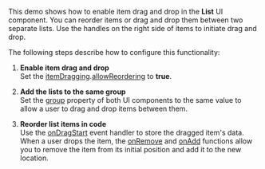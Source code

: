 This demo shows how to enable item drag and drop in the **List** UI component. You can reorder items or drag and drop them between two separate lists. Use the handles on the right side of items to initiate drag and drop.

The following steps describe how to configure this functionality:

1. **Enable item drag and drop**        
Set the [itemDragging](/Documentation/ApiReference/UI_Components/dxList/Configuration/#itemDragging).[allowReordering](/Documentation/ApiReference/UI_Components/dxSortable/Configuration/#allowReordering) to **true**.

1. **Add the lists to the same group**      
Set the [group](/Documentation/ApiReference/UI_Components/dxSortable/Configuration/#group) property of both UI components to the same value to allow a user to drag and drop items between them.

1. **Reorder list items in code**       
Use the [onDragStart](/Documentation/ApiReference/UI_Components/dxSortable/Configuration/#onDragStart) event handler to store the dragged item's data. When a user drops the item, the [onRemove](/Documentation/ApiReference/UI_Components/dxSortable/Configuration/#onRemove) and [onAdd](/Documentation/ApiReference/UI_Components/dxSortable/Configuration/#onAdd) functions allow you to remove the item from its initial position and add it to the new location.